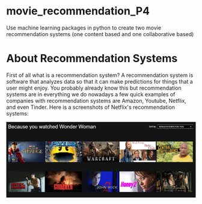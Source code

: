 # movie_recommendation_P4
Use machine learning packages in python to create two movie recommendation systems (one content based and one collaborative based)

# About Recommendation Systems
First of all what is a recommendation system? A recommendation system is software that analyzes data so that it can make predictions for things that a user might enjoy. 
You probably already know this but recommendation systems are in everything we do nowadays a few quick examples of companies with recommendation systems are Amazon, Youtube, Netflix, and even Tinder. Here is a screenshots of Netflix's recommendation systems:

![](04_Images/Netflix_Rec.jpg)
